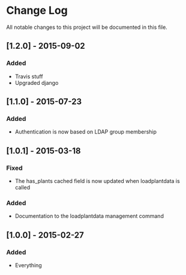 # Change Log
All notable changes to this project will be documented in this file.

## [1.2.0] - 2015-09-02
### Added
- Travis stuff
- Upgraded django

## [1.1.0] - 2015-07-23
### Added
- Authentication is now based on LDAP group membership

## [1.0.1] - 2015-03-18
### Fixed
- The has_plants cached field is now updated when loadplantdata is called

### Added
- Documentation to the loadplantdata management command

## [1.0.0] - 2015-02-27
### Added
- Everything
